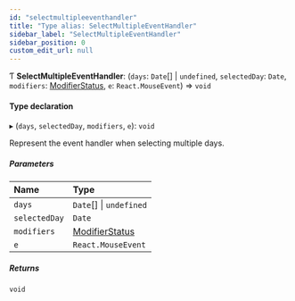 ```yaml
---
id: "selectmultipleeventhandler"
title: "Type alias: SelectMultipleEventHandler"
sidebar_label: "SelectMultipleEventHandler"
sidebar_position: 0
custom_edit_url: null
---
```


Ƭ **SelectMultipleEventHandler**: (`days`: `Date`[] \| `undefined`, `selectedDay`: `Date`, `modifiers`: [ModifierStatus](modifierstatus.md), `e`: `React.MouseEvent`) => `void`

#### Type declaration

▸ (`days`, `selectedDay`, `modifiers`, `e`): `void`

Represent the event handler when selecting multiple days.

##### Parameters

| Name | Type |
| :------ | :------ |
| `days` | `Date`[] \| `undefined` |
| `selectedDay` | `Date` |
| `modifiers` | [ModifierStatus](modifierstatus.md) |
| `e` | `React.MouseEvent` |

##### Returns

`void`
